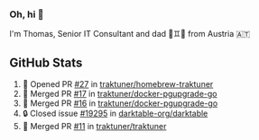 ### Oh, hi 👋

I'm Thomas, Senior IT Consultant and dad 👶♊️👶 from Austria 🇦🇹

<!--
**traktuner/traktuner** is a ✨ _special_ ✨ repository because its `README.md` (this file) appears on your GitHub profile.

Here are some ideas to get you started:

- 🔭 I’m currently working on ...
- 🌱 I’m currently learning ...
- 👯 I’m looking to collaborate on ...
- 🤔 I’m looking for help with ...
- 💬 Ask me about ...
- 📫 How to reach me: ...
- 😄 Pronouns: ...
- ⚡ Fun fact: ...
-->

</div>

## GitHub Stats
<!--START_SECTION:activity-->
1. 💪 Opened PR [#27](https://github.com/traktuner/homebrew-traktuner/pull/27) in [traktuner/homebrew-traktuner](https://github.com/traktuner/homebrew-traktuner)
2. 🎉 Merged PR [#17](https://github.com/traktuner/docker-pgupgrade-go/pull/17) in [traktuner/docker-pgupgrade-go](https://github.com/traktuner/docker-pgupgrade-go)
3. 🎉 Merged PR [#16](https://github.com/traktuner/docker-pgupgrade-go/pull/16) in [traktuner/docker-pgupgrade-go](https://github.com/traktuner/docker-pgupgrade-go)
4. 🔒 Closed issue [#19295](https://github.com/darktable-org/darktable/issues/19295) in [darktable-org/darktable](https://github.com/darktable-org/darktable)
5. 🎉 Merged PR [#11](https://github.com/traktuner/traktuner/pull/11) in [traktuner/traktuner](https://github.com/traktuner/traktuner)
<!--END_SECTION:activity-->
